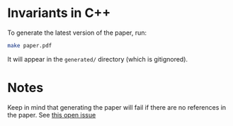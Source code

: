 # Invariants in C++

To generate the latest version of the paper, run:

```bash
make paper.pdf
```

It will appear in the `generated/` directory (which is gitignored).

# Notes

Keep in mind that generating the paper will fail if there are no references in the paper. See [this open issue](https://github.com/mpark/wg21/issues/90)

